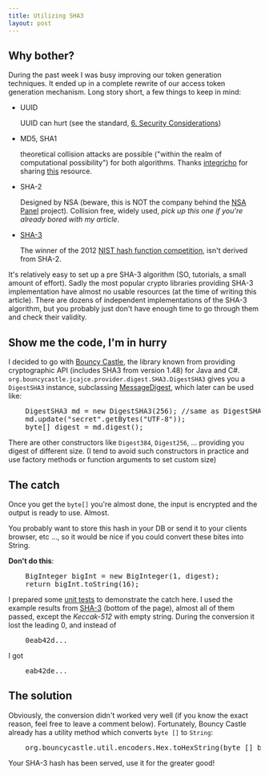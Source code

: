 ```yaml
---
title: Utilizing SHA3
layout: post
---
```


Why bother?
---------

During the past week I was busy improving our token generation techniques. It ended up in a complete rewrite of our access token generation mechanism. Long story short, a few things to keep in mind:

 * UUID

   UUID can hurt (see the standard, [6. Security Considerations](http://www.ietf.org/rfc/rfc4122.txt))

 * MD5, SHA1

   theoretical collision attacks are possible ("within the realm of computational possibility") for both algorithms. Thanks [integricho](https://github.com/integricho) for sharing [this](http://www.pythonsecurity.org/wiki/django/#authentication) resource.

 * SHA-2

   Designed by NSA (beware, this is NOT the company behind the [NSA Panel](https://github.com/goshakkk/nsa_panel) project). Collision free, widely used, _pick up this one if you're already bored with my article_.

 * [SHA-3](http://en.wikipedia.org/wiki/SHA-3)

   The winner of the 2012 [NIST hash function competition](http://en.wikipedia.org/wiki/NIST_hash_function_competition), isn't derived from SHA-2.

It's relatively easy to set up a pre SHA-3 algorithm (SO, tutorials, a small amount of effort). Sadly the most popular crypto libraries providing SHA-3 implementation have almost no usable resources (at the time of writing this article). There are dozens of independent implementations of the SHA-3 algorithm, but you probably just don't have enough time to go through them and check their validity.

Show me the code, I'm in hurry
-------

I decided to go with [Bouncy Castle](http://www.bouncycastle.org), the library known from providing cryptographic API (includes SHA3 from version 1.48) for Java and C#.
<code>org.bouncycastle.jcajce.provider.digest.SHA3.DigestSHA3</code> gives you a <code>DigestSHA3</code> instance, subclassing [MessageDigest](http://docs.oracle.com/javase/7/docs/api/java/security/MessageDigest.html), which later can be used like:

<pre>
    DigestSHA3 md = new DigestSHA3(256); //same as DigestSHA3 md = new SHA3.Digest256();
    md.update("secret".getBytes("UTF-8"));
    byte[] digest = md.digest();
</pre>

There are other constructors like <code>Digest384</code>, <code>Digest256</code>, ... providing you digest of different size. (I tend to avoid such constructors in practice and use factory methods or function arguments to set custom size)

The catch
-------

Once you get the <code>byte[]</code> you're almost done, the input is encrypted and the output is ready to use. Almost.

You probably want to store this hash in your DB or send it to your clients browser, etc ..., so it would be nice if you could convert these bites into String.

**Don't do this**:

<pre>
    BigInteger bigInt = new BigInteger(1, digest);
    return bigInt.toString(16);
</pre>

I prepared some [unit tests](https://github.com/akoskm/bouncy-castle-sha3/tree/master/src/test) to demonstrate the catch here. I used the example results from [SHA-3](http://en.wikipedia.org/wiki/SHA-3) (bottom of the page), almost all of them passed, except the *Keccak-512* with empty string. During the conversion it lost the leading 0, and instead of

<pre>
    0eab42d...
</pre>

I got

<pre>
    eab42de...
</pre>


The solution
--------

Obviously, the conversion didn't worked very well (if you know the exact reason, feel free to leave a comment below). Fortunately, Bouncy Castle already has a utility method which converts <code>byte []</code> to <code>String</code>:
<pre>
    org.bouncycastle.util.encoders.Hex.toHexString(byte [] bites)
</pre>

Your SHA-3 hash has been served, use it for the greater good!
